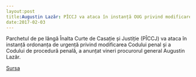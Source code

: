 ```yaml
---
layout:post
title:Augustin Lazăr: PÎCCJ va ataca în instanță OUG privind modificarea legislației penale
date:2017-02-03
---
```


Parchetul de pe lângă Înalta Curte de Casație și Justiție (PÎCCJ) va ataca în instanță ordonanța de urgență privind modificarea Codului penal și a Codului de procedură penală, a anunțat vineri procurorul general Augustin Lazăr.


[Sursa](http://www.agerpres.ro/justitie/2017/02/03/augustin-lazar-piccj-va-ataca-in-instanta-oug-privind-modificarea-legislatiei-penale-08-39-02)
